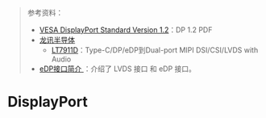 > 参考资料：
>
> - [VESA DisplayPort Standard Version 1.2](https://glenwing.github.io/docs/DP-1.2.pdf)：DP 1.2 PDF
> - [龙讯半导体](http://www.lontiumsemi.com/)
>   - [LT7911D](https://item.szlcsc.com/6066856.html)：Type-C/DP/eDP到Dual-port MIPI DSI/CSI/LVDS with Audio
> - [eDP接口简介 ](https://www.cnblogs.com/xk-image/p/16773311.html)：介绍了 LVDS 接口 和 eDP 接口。

# DisplayPort


